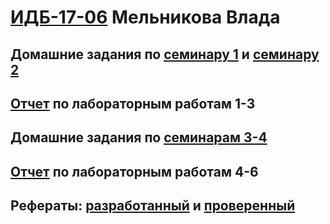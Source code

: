 #  [ИДБ-17-06](https://github.com/stankin/design-part-1/wiki/list-idb-17-06) Мельникова Влада

## Домашние задания по [семинару 1](https://github.com/stankin/design-part-1/wiki/sem1#Ма..) и [семинару 2](https://github.com/stankin/design-part-1/wiki/sem2#%D0%9D%D0%B8%D0%BA%D0%B8%D1%82%D0%B8%D0%BD-%D0%93%D0%B5%D0%BE%D1%80%D0%B3%D0%B8%D0%B9-%D0%9C%D0%B5%D0%BB%D1%8C%D0%BD%D0%B8%D0%BA%D0%BE%D0%B2%D0%B0-%D0%92%D0%BB%D0%B0%D0%B4%D0%B0)

## [Отчет](https://github.com/MelnikovaVV/vladavlada.github.io/wiki/%D0%9E%D1%82%D1%87%D0%B5%D1%82-%D0%BE-%D0%BB%D0%B0%D0%B1%D0%BE%D1%80%D0%B0%D1%82%D0%BE%D1%80%D0%BD%D1%8B%D1%85-%D1%80%D0%B0%D0%B1%D0%BE%D1%82%D0%B0%D1%85-%E2%84%961,-2,-3) по лабораторным работам 1-3

## Домашние задания по [семинарам 3-4](https://github.com/MelnikovaVV/vladavlada.github.io/wiki/Деловая-игра)

## [Отчет]() по лабораторным работам 4-6

## Рефераты: [разработанный](https://github.com/stankin/design-part-1/wiki/exam14-2) и [проверенный](https://github.com/stankin/design-part-1/wiki/exam13-4)
